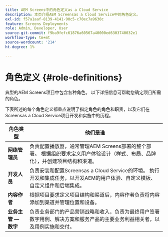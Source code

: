 ```yaml
---
title: AEM Screens中的角色定义as a Cloud Service
description: 本页介绍AEM Screensas a Cloud Service中的角色定义。
exl-id: f57a1aaf-8139-4141-90c5-c70ec7a9630c
feature: Screens Deployments
role: Admin, Developer, User
source-git-commit: f9ba9fefc61876a60567a40000ed6303740032e1
workflow-type: tm+mt
source-wordcount: '214'
ht-degree: 1%

---
```


# 角色定义 {#role-definitions}

典型的AEM Screens项目中包含各种角色。 以下详细信息可帮助您确定项目所需的角色。

下表所述的每个角色定义都重点说明了指定角色的角色和职责，以及它们在Screensas a Cloud Service项目开发和实施中的历程。

| 角色类型 | 他们是谁 |
|--- |--- |
| **网络管理员** | 负责配置播放器，通常管理AEM Screens部署的整个部署。 根据组织要求定义用户体验设计（样式、布局、品牌化），并创建项目结构和渠道。 |
| **开发人员** | 负责安装和配置Screensas a Cloud Service的环境。 执行开发和集成任务，以开发AEM的用户体验、自定义模板、自定义组件和后端集成。 |
| **内容作者** | 根据项目要求定义项目结构和渠道后，内容作者负责将内容添加到渠道并管理位置和设备。 |
| **业务主管 — 数字** | 负责业务部门的产品营销战略和收入，负责为最终用户签署数字用例、解决方案和服务产品的主要业务利益相关者，以及用例实施和交付。 |
